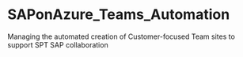 # SAPonAzure_Teams_Automation
Managing the automated creation of Customer-focused Team sites to support SPT SAP collaboration
